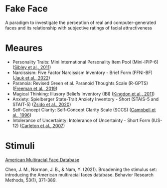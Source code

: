 # Fake Face

A paradigm to investigate the perception of real and computer-generated faces and its relationship with subjective ratings of facial attractiveness

# Meaures
- Personality Traits: Mini International Personality Item Pool (Mini-IPIP-6) ([Sibley et al., 2011](https://www.researchgate.net/publication/289588930_The_Mini-IPIP6_Validation_and_extension_of_a_short_measure_of_the_Big-Six_factors_of_personality_in_New_Zealand))
- Narcissism: Five Factor Narcissism Inventory - Brief Form (FFNI-BF) ([Jauk et al., 2022](https://journals.sagepub.com/doi/10.1177/10731911221075761))
- Paranoia: Revised Green et al. Paranoid Thoughts Scale (R-GPTS) ([Freeman et al., 2019](https://www.cambridge.org/core/journals/psychological-medicine/article/revised-green-et-al-paranoid-thoughts-scale-rgpts-psychometric-properties-severity-ranges-and-clinical-cutoffs/1386D29D50A94FD3F2F17A56B3C5D368))
- Magical Thinking: Illusory Beliefs Inventory (IBI) ([Kingdon et al., 2011]( https://doi.org/10.1017/S1352465811000245))
- Anxiety: Spielberger State-Trait Anxiety Inventory - Short (STAIS-5 and STAIT-5) ([Zsido et al., 2020](https://www.sciencedirect.com/science/article/pii/S0165178120300834))     
- Self-Concept Clarity: Self-Concept Clarity Scale (SCCS) ([Campbell et al., 1996](https://www.researchgate.net/publication/228079768_Self-Concept_Clarity_Measurement_Personality_Correlates_and_Cultural_Boundaries)) 
- Intolerance of Uncertainty: Intolerance of Uncertainty - Short Form (IUS-12) ([Carleton et al., 2007](https://www.sciencedirect.com/science/article/abs/pii/S088761850600051X))

# Stimuli 
[American Multiracial Face Database](https://jacquelinemchen.wixsite.com/sciplab/face-database)

Chen, J. M., Norman, J. B., & Nam, Y. (2021). Broadening the stimulus set: introducing the American multiracial faces database. Behavior Research Methods, 53(1), 371-389.
   
